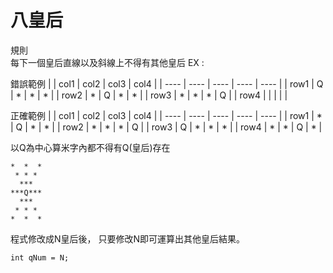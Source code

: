# 八皇后
規則  
每下一個皇后直線以及斜線上不得有其他皇后
EX : 

錯誤範例
|      | col1 | col2 | col3 | col4 |
| ---- | ---- | ---- | ---- | ---- |
| row1 |   Q  |   *  |   *  |   *  |
| row2 |   *  |   Q  |   *  |   *  |
| row3 |   *  |   *  |   *  |   Q  |
| row4 |      |      |      |      | 

正確範例
|      | col1 | col2 | col3 | col4 |
| ---- | ---- | ---- | ---- | ---- |
| row1 |   *  |   Q  |   *  |   *  |
| row2 |   *  |   *  |   *  |   Q  |
| row3 |   Q  |   *  |   *  |   *  |
| row4 |   *  |   *  |   Q  |   *  | 

以Q為中心算米字內都不得有Q(皇后)存在

```
*  *  *
 * * *
  *** 
***Q***
  *** 
 * * *
*  *  *
```

程式修改成N皇后後，
只要修改N即可運算出其他皇后結果。
```
int qNum = N;
```
